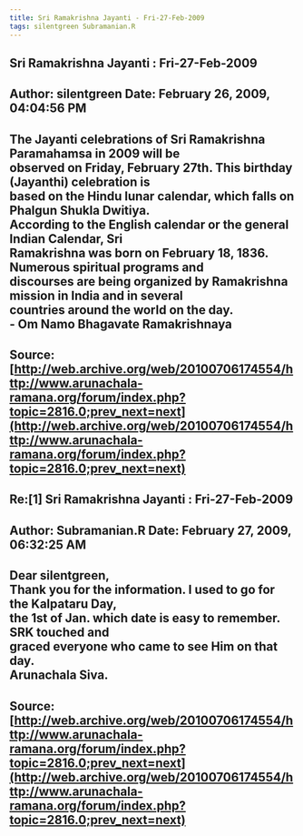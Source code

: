 ```yaml
--- 
title: Sri Ramakrishna Jayanti - Fri-27-Feb-2009   
tags: silentgreen Subramanian.R  
---  
```

## Sri Ramakrishna Jayanti : Fri-27-Feb-2009  
Author: silentgreen         Date: February 26, 2009, 04:04:56 PM  
---  
The Jayanti celebrations of Sri Ramakrishna Paramahamsa in 2009 will be  
observed on Friday, February 27th. This birthday (Jayanthi) celebration is  
based on the Hindu lunar calendar, which falls on Phalgun Shukla Dwitiya.  
According to the English calendar or the general Indian Calendar, Sri  
Ramakrishna was born on February 18, 1836. Numerous spiritual programs and  
discourses are being organized by Ramakrishna mission in India and in several  
countries around the world on the day.   
\- Om Namo Bhagavate Ramakrishnaya
 ---  
Source:[http://web.archive.org/web/20100706174554/http://www.arunachala-ramana.org/forum/index.php?topic=2816.0;prev_next=next](http://web.archive.org/web/20100706174554/http://www.arunachala-ramana.org/forum/index.php?topic=2816.0;prev_next=next)   
---  

## Re:[1] Sri Ramakrishna Jayanti : Fri-27-Feb-2009  
Author: Subramanian.R       Date: February 27, 2009, 06:32:25 AM  
---  
Dear silentgreen,   
Thank you for the information. I used to go for the Kalpataru Day,   
the 1st of Jan. which date is easy to remember. SRK touched and   
graced everyone who came to see Him on that day.   
Arunachala Siva.
 ---  
Source:[http://web.archive.org/web/20100706174554/http://www.arunachala-ramana.org/forum/index.php?topic=2816.0;prev_next=next](http://web.archive.org/web/20100706174554/http://www.arunachala-ramana.org/forum/index.php?topic=2816.0;prev_next=next)   
---  

